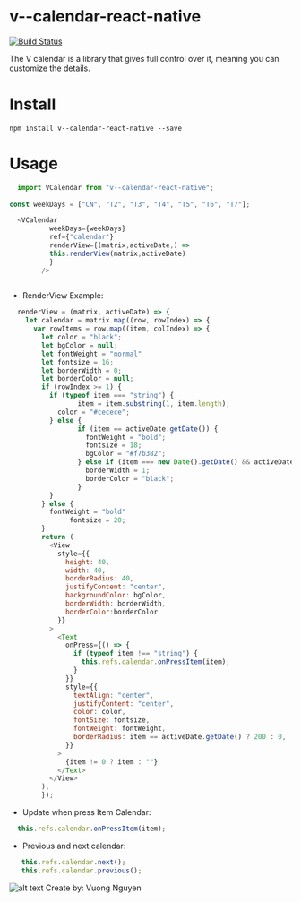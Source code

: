# v--calendar-react-native



[![Build Status](https://travis-ci.org/joemccann/dillinger.svg?branch=master)](https://travis-ci.org/joemccann/dillinger)


The V calendar is a library that gives full control over it, meaning you can customize the details.

# Install

    npm install v--calendar-react-native --save

# Usage


```javascript
  import VCalendar from "v--calendar-react-native";
  
const weekDays = ["CN", "T2", "T3", "T4", "T5", "T6", "T7"];

  <VCalendar
          weekDays={weekDays}
          ref={"calendar"}
          renderView={(matrix,activeDate,) =>
          this.renderView(matrix,activeDate)
          }
        />
		
```
* RenderView Example:

```javascript
  renderView = (matrix, activeDate) => {
    let calendar = matrix.map((row, rowIndex) => {
      var rowItems = row.map((item, colIndex) => {
        let color = "black";
        let bgColor = null;
        let fontWeight = "normal"
        let fontsize = 16;
        let borderWidth = 0;
        let borderColor = null;
        if (rowIndex >= 1) {
          if (typeof item === "string") {
                 item = item.substring(1, item.length);
            color = "#cecece";
          } else {
                 if (item == activeDate.getDate()) {
                   fontWeight = "bold";
                   fontsize = 18;
                   bgColor = "#f7b382";
                 } else if (item === new Date().getDate() && activeDate.getMonth() === new Date().getMonth()) {
                   borderWidth = 1;
                   borderColor = "black";
                 }
          }
        } else {
          fontWeight = "bold"
               fontsize = 20;
        }
        return (
          <View
            style={{
              height: 40,
              width: 40,
              borderRadius: 40,
              justifyContent: "center",
              backgroundColor: bgColor,
              borderWidth: borderWidth,
              borderColor:borderColor
            }}
          >
            <Text
              onPress={() => {
                if (typeof item !== "string") {
                  this.refs.calendar.onPressItem(item);
                }
              }}
              style={{
                textAlign: "center",
                justifyContent: "center",
                color: color,
                fontSize: fontsize,
                fontWeight: fontWeight,
                borderRadius: item == activeDate.getDate() ? 200 : 0,
              }}
            >
              {item != 0 ? item : ""}
            </Text>
          </View>
        );
        });
```
*  Update when press Item Calendar: 
```javascript
  this.refs.calendar.onPressItem(item);
```
* Previous and next  calendar:

```javascript
   this.refs.calendar.next();
   this.refs.calendar.previous();
```
![alt text](https://firebasestorage.googleapis.com/v0/b/nhacsongnao-a1cff.appspot.com/o/1575010814898.JPEG?alt=media&token=fe8bf344-47d7-4b95-a5aa-13609697217d)
Create by: Vuong Nguyen


